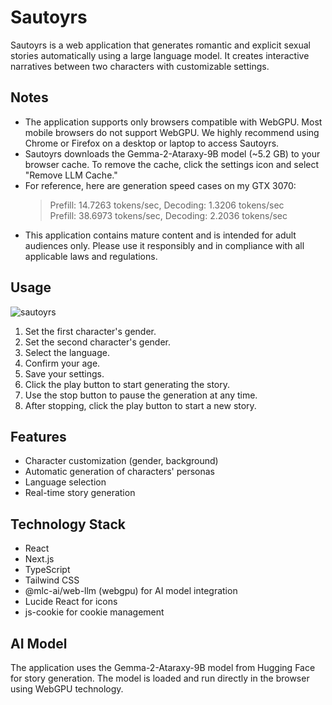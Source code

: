 # Sautoyrs

Sautoyrs is a web application that generates romantic and explicit sexual stories automatically using a large language model. It creates interactive narratives between two characters with customizable settings.

## Notes

- The application supports only browsers compatible with WebGPU. Most mobile browsers do not support WebGPU. We highly recommend using Chrome or Firefox on a desktop or laptop to access Sautoyrs.  
- Sautoyrs downloads the Gemma-2-Ataraxy-9B model (~5.2 GB) to your browser cache. To remove the cache, click the settings icon and select "Remove LLM Cache."  
- For reference, here are generation speed cases on my GTX 3070:  
  > Prefill: 14.7263 tokens/sec, Decoding: 1.3206 tokens/sec  
  > Prefill: 38.6973 tokens/sec, Decoding: 2.2036 tokens/sec  
- This application contains mature content and is intended for adult audiences only. Please use it responsibly and in compliance with all applicable laws and regulations.  

## Usage

![sautoyrs](https://github.com/user-attachments/assets/981613d3-aedb-4abb-b32f-34e429d94ee6)

1. Set the first character's gender.  
2. Set the second character's gender.  
3. Select the language.  
4. Confirm your age.  
5. Save your settings.  
6. Click the play button to start generating the story.  
7. Use the stop button to pause the generation at any time.  
8. After stopping, click the play button to start a new story.  

## Features

- Character customization (gender, background)  
- Automatic generation of characters' personas  
- Language selection  
- Real-time story generation 

## Technology Stack

- React
- Next.js
- TypeScript
- Tailwind CSS
- @mlc-ai/web-llm (webgpu) for AI model integration
- Lucide React for icons
- js-cookie for cookie management

## AI Model

The application uses the Gemma-2-Ataraxy-9B model from Hugging Face for story generation. The model is loaded and run directly in the browser using WebGPU technology.
